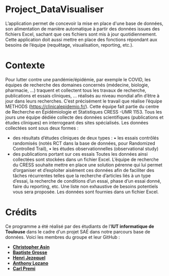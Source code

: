 # Project_DataVisualiser

L’application permet de concevoir la mise en place d'une
base de données, son alimentation de manière automatique à partir des données issues des
fichiers Excel, sachant que ces fichiers sont mis à jour quotidiennement. Cette application doit
aussi mettre en place des fonctions répondant aux besoins de l’équipe (requêtage,
visualisation, reporting, etc.).

# Contexte
Pour lutter contre une pandémie/épidémie, par exemple le COVID, les équipes de recherche
des domaines concernés (médecine, biologie, pharmacie, …) traquent et collectent tous les
travaux de recherche, publications et essais cliniques, … réalisés au niveau mondial afin d’être
à jour dans leurs recherches. C’est précisément le travail que réalise l’équipe METHODS
(https://clinicalepidemio.fr/). Cette équipe fait partie du centre de Recherche en
Épidémiologie et Statistiques CRESS -UMR 1153.
Tous les jours une équipe dédiée collecte des données scientifiques (publications et études
cliniques) en interrogeant des sites spécialisés. Les données collectées sont sous deux
formes :
- des résultats d’études cliniques de deux types :
• les essais contrôlés randomisés (notés RCT dans la base de données, pour
Randomized Controlled Trail),
• les études observationnelles (observational study)
- des publications portant sur ces essais
Toutes les données ainsi collectées sont stockées dans un fichier Excel.
L’équipe de recherche du CRESS souhaite mettre en place une solution pérenne qui lui permet
d’organiser et d’exploiter aisément ces données afin de faciliter des tâches récurrentes telles
que la recherche d’articles liés à un type d’essai, la recherche de conditions d’un essai, phase
d’un essai donné, faire du reporting, etc. Une liste non exhaustive de besoins potentiels vous
sera proposée. Les données sont fournies dans un fichier Excel.


# Crédits

Ce programme a été réalisé par des étudiants de l'**IUT informatique de Toulouse** dans le cadre d'un projet SAÉ dans notre parcours base de données.
Voici les membres du groupe et leur GitHub :
* [**Christopher Asin**](https://github.com/RiperPro03)
* [**Baptiste Grosse**](https://github.com/BaptisteGrosse)
* [**Henri Jezequel**](https://github.com/HenriJez)
* [**Anthony Lozano**](https://github.com/Anthooooooo)
* [**Carl Premi**](https://github.com/otsubyo)




